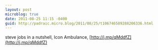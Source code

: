 ```yaml
---
layout: post
microblog: true
date: 2011-08-25 11:15 -0400
guid: http://padraic.micro.blog/2011/08/25/t106746589288206336.html
---
```

steve jobs in a nutshell, Icon Ambulance, [http://j.mp/qMddfZ](http://j.mp/qMddfZ)
